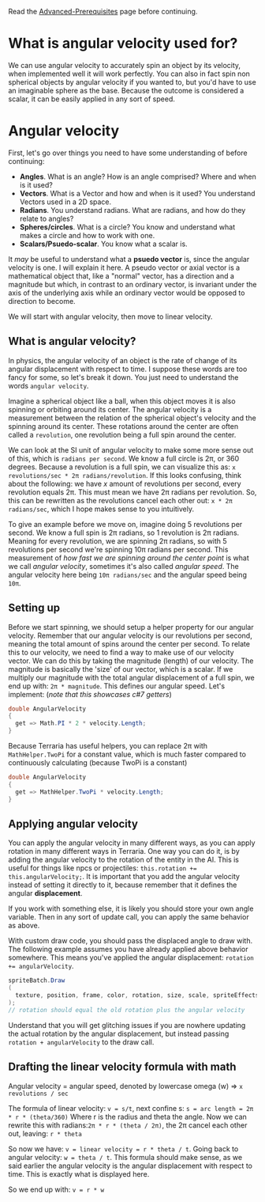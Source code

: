 Read the [Advanced-Prerequisites](Advanced-Prerequisites) page before continuing.

# What is angular velocity used for?
We can use angular velocity to accurately spin an object by its velocity, when implemented well it will work perfectly. You can also in fact spin non spherical objects by angular velocity if you wanted to, but you'd have to use an imaginable sphere as the base. Because the outcome is considered a scalar, it can be easily applied in any sort of speed.

# Angular velocity
First, let's go over things you need to have some understanding of before continuing:
* **Angles**. What is an angle? How is an angle comprised? Where and when is it used?
* **Vectors**. What is a Vector and how and when is it used? You understand Vectors used in a 2D space.
* **Radians**. You understand radians. What are radians, and how do they relate to angles?
* **Spheres/circles**. What is a circle? You know and understand what makes a circle and how to work with one.
* **Scalars/Psuedo-scalar**. You know what a scalar is.

It _may_ be useful to understand what a **psuedo vector** is, since the angular velocity is one. I will explain it here. A pseudo vector or axial vector is a mathematical object that, like a "normal" vector, has a direction and a magnitude but which, in contrast to an ordinary vector, is invariant under the axis of the underlying axis while an ordinary vector would be opposed to direction to become.

We will start with angular velocity, then move to linear velocity.

## What is angular velocity?
In physics, the angular velocity of an object is the rate of change of its angular displacement with respect to time. I suppose these words are too fancy for some, so let's break it down. You just need to understand the words `angular velocity`. 

Imagine a spherical object like a ball, when this object moves it is also spinning or orbiting around its center. The angular velocity is a measurement between the relation of the spherical object's velocity and the spinning around its center. These rotations around the center are often called a `revolution`, one revolution being a full spin around the center. 

We can look at the SI unit of angular velocity to make some more sense out of this, which is `radians per second`. We know a full circle is 2π, or 360 degrees. Because a revolution is a full spin, we can visualize this as: `x revolutions/sec * 2π radians/revolution`. If this looks confusing, think about the following: we have _x_ amount of revolutions per second, every revolution equals 2π. This must mean we have 2π radians per revolution. So, this can be rewritten as the revolutions cancel each other out: `x * 2π radians/sec`, which I hope makes sense to you intuitively. 

To give an example before we move on, imagine doing 5 revolutions per second. We know a full spin is 2π radians, so 1 revolution is 2π radians. Meaning for every revolution, we are spinning 2π radians, so with 5 revolutions per second we're spinning 10π radians per second. This measurement of _how fast we are spinning around the center point_ is what we call _angular velocity_, sometimes it's also called _angular speed_. The angular velocity here being `10π radians/sec` and the angular speed being `10π`.

## Setting up
Before we start spinning, we should setup a helper property for our angular velocity. Remember that our angular velocity is our revolutions per second, meaning the total amount of spins around the center per second. To relate this to our velocity, we need to find a way to make use of our velocity vector. We can do this by taking the magnitude (length) of our velocity. The magnitude is basically the 'size' of our vector, which is a scalar. If we multiply our magnitude with the total angular displacement of a full spin, we end up with: `2π * magnitude`. This defines our angular speed. Let's implement: (_note that this showcases c#7 getters_)
```cs
double AngularVelocity
{
  get => Math.PI * 2 * velocity.Length;
}
```
Because Terraria has useful helpers, you can replace 2π with `MathHelper.TwoPi` for a constant value, which is much faster compared to continuously calculating (because TwoPi is a constant)
```cs
double AngularVelocity
{
  get => MathHelper.TwoPi * velocity.Length;
}
```

## Applying angular velocity
You can apply the angular velocity in many different ways, as you can apply rotation in many different ways in Terraria. One way you can do it, is by adding the angular velocity to the rotation of the entity in the AI. This is useful for things like npcs or projectiles: `this.rotation += this.angularVelocity;`. It is important that you add the angular velocity instead of setting it directly to it, because remember that it defines the angular **displacement**.

If you work with something else, it is likely you should store your own angle variable. Then in any sort of update call, you can apply the same behavior as above.

With custom draw code, you should pass the displaced angle to draw with. The following example assumes you have already applied above behavior somewhere. This means you've applied the angular displacement: `rotation += angularVelocity`. 
```cs
spriteBatch.Draw
(
  texture, position, frame, color, rotation, size, scale, spriteEffects, layer
);
// rotation should equal the old rotation plus the angular velocity
```
Understand that you will get glitching issues if you are nowhere updating the actual rotation by the angular displacement, but instead passing `rotation + angularVelocity` to the draw call.

## Drafting the linear velocity formula with math
Angular velocity = angular speed, denoted by lowercase omega (w) => `x revolutions / sec`

The formula of linear velocity: `v = s/t`, next confine s: `s = arc length = 2π * r * (theta/360)`
Where r is the radius and theta the angle. Now we can rewrite this with radians:`2π * r * (theta / 2π)`, the 2π cancel each other out, leaving: `r * theta`

So now we have: `v = linear velocity = r * theta / t`. Going back to angular velocity: `w = theta / t`. This formula should make sense, as we said earlier the angular velocity is the angular displacement with respect to time. This is exactly what is displayed here.

So we end up with: `v = r * w`